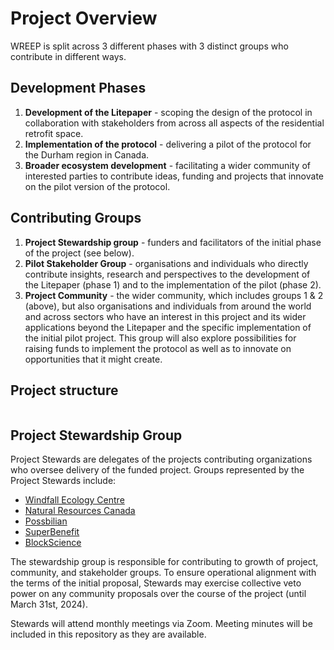 # Project Overview

WREEP is split across 3 different phases with 3 distinct groups who contribute in different ways.&#x20;

## **Development Phases**

1. **Development of the Litepaper** - scoping the design of the protocol in collaboration with stakeholders from across all aspects of the residential retrofit space.
2. **Implementation of the protocol** - delivering a pilot of the protocol for the Durham region in Canada.
3. **Broader ecosystem development** - facilitating a wider community of interested parties to contribute ideas, funding and projects that innovate on the pilot version of the protocol.

## **Contributing Groups**

1. **Project Stewardship group** - funders and facilitators of the initial phase of the project (see below).
2. **Pilot Stakeholder Group** - organisations and individuals who directly contribute insights, research and perspectives to the development of the Litepaper (phase 1) and to the implementation of the pilot (phase 2).&#x20;
3. **Project Community** - the wider community, which includes groups 1 & 2 (above), but also organisations and individuals from around the world and across sectors who have an interest in this project and its wider applications beyond the Litepaper and the specific implementation of the initial pilot project. This group will also explore possibilities for raising funds to implement the protocol as well as to innovate on opportunities that it might create.&#x20;

## Project structure

<figure><img src="../.gitbook/assets/WREEP project outline 2 (2).jpg" alt=""><figcaption></figcaption></figure>

## Project Stewardship Group

Project Stewards are delegates of the projects contributing organizations who oversee delivery of the funded project. Groups represented by the Project Stewards include:

* [Windfall Ecology Centre](https://windfallcentre.ca/)
* [Natural Resources Canada](https://natural-resources.canada.ca/home)
* [Possbilian](https://possibilian.xyz/)
* [SuperBenefit](https://superbenefit.org/)
* [BlockScience](https://block.science/)

The stewardship group is responsible for contributing to growth of project, community, and stakeholder groups. To ensure operational alignment with the terms of the initial proposal, Stewards may exercise collective veto power on any community proposals over the course of the project (until March 31st, 2024).

Stewards will attend monthly meetings via Zoom. Meeting minutes will be included in this repository as they are available.
